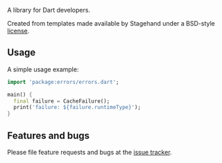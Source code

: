 A library for Dart developers.

Created from templates made available by Stagehand under a BSD-style
[license](https://github.com/dart-lang/stagehand/blob/master/LICENSE).

## Usage

A simple usage example:

```dart
import 'package:errors/errors.dart';

main() {
  final failure = CacheFailure();
  print('failure: ${failure.runtimeType}');
}
```

## Features and bugs

Please file feature requests and bugs at the [issue tracker][tracker].

[tracker]: http://example.com/issues/replaceme
